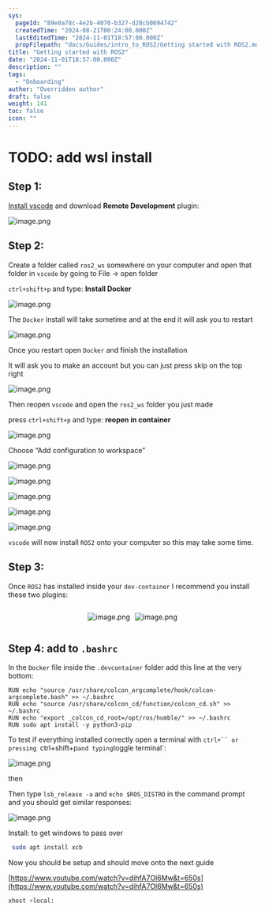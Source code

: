 ```yaml
---
sys:
  pageId: "89e0a78c-4e2b-4070-b327-d28cb0694742"
  createdTime: "2024-08-21T00:24:00.000Z"
  lastEditedTime: "2024-11-01T18:57:00.000Z"
  propFilepath: "docs/Guides/intro_to_ROS2/Getting started with ROS2.md"
title: "Getting started with ROS2"
date: "2024-11-01T18:57:00.000Z"
description: ""
tags:
  - "Onboarding"
author: "Overridden author"
draft: false
weight: 141
toc: false
icon: ""
---
```


# TODO: add wsl install

## Step 1:

[Install vscode](https://code.visualstudio.com/download) and download **Remote Development** plugin:

![image.png](https://prod-files-secure.s3.us-west-2.amazonaws.com/d518164a-d88e-44d1-a4ee-3adb3bd8bce0/efb52993-1881-4a40-b95e-6f020334f022/image.png?X-Amz-Algorithm=AWS4-HMAC-SHA256&X-Amz-Content-Sha256=UNSIGNED-PAYLOAD&X-Amz-Credential=ASIAZI2LB466YS2DKPPI%2F20250329%2Fus-west-2%2Fs3%2Faws4_request&X-Amz-Date=20250329T180933Z&X-Amz-Expires=3600&X-Amz-Security-Token=IQoJb3JpZ2luX2VjEBAaCXVzLXdlc3QtMiJHMEUCIEDSkJpLbHUPnDiI%2FPRtCTMpofNfR03FaA3SwbE%2F2FyvAiEAnWV4e2ac9wxHtjobZ%2BMb2o8%2FEziGLymgXb9aZ4EVhL4q%2FwMIeBAAGgw2Mzc0MjMxODM4MDUiDLJe%2BpK6rBUdWPNxASrcA6BrYYxvHY%2Bi12s7%2BAoyyy57vTMvvCJNo1R%2BcNbj6OYEjAreq6jNxhsKkcnJJ1IWgescL6cn5pX3pL4hWoGOu61%2BzCLRzQ%2BknXGNq0hNRf13VGFdSBlvkiqhT2IfJwc350b9xRQrTBQxoIwZSiVIdfrJgJVN0cvVHGL1kamz94BjtBqnPeyG9SvohN8WUDmBg4F6kFsLUP2GA0NODxRryNNRBDRH1CDZ%2BDpRF%2F%2BZU1x0KEX9jh7kvghKOBp6xRMMZ87To4wRnfwHSn83TmElJxOwiEWlt74jCFhL7ga7bFsOrnEwbpgtDEo4tHs09Xu97C%2B8k70PFRrWPin6aoV4Ana6I5ya8ETSuDkLhpKTBHDsAnRu6myHzXRmg2x38doDYzh7qRV20LOgUIu0nZav4Nroq1kqFXrx17ZqYmYU6ACcWJGnE%2Fbz1dkcuehZN%2FF%2FOdPuVNIc6O6DOHjgH5MzMV0HlhZEqvthjFcTHDLQDgLi03wba1bLDwlTplyjM19dHIQqJgsrqh7RFpmFopyiwn%2F5zxa5MgVdqIv%2F%2BjofKqCIrcUKWWqq%2FNiiHHKpUFUVID4NMIylD%2F3TDgoUeio%2FZbvspTcrsUEccDXVb4JOIINyvAAflvn2ACZPsIvyMIKgoL8GOqUB2TE2Fwxhdqai0kGwyVb5SK3cI2Est1jjRPIJINAoI8e0E%2Fv7PK5jNOhJK4jamKalPb%2FLaIYEYX%2BnX7gqZNnYxYP8ob4G4fm5Pf3GLLl30dlIpD0CvsgTQrdg%2BPxbQAhhyL5i5HuQ0WbvxMMoUXCL25PVV4l7robFdw3vcOIp%2BtFydaElQ%2F49R6IZNP9R8tYRvShS5UQjr2Es0w68ZfOZytAC1WDc&X-Amz-Signature=5502dd034b889983694c6ddd6544b47da66f12b9440526f82eccb206d125762a&X-Amz-SignedHeaders=host&x-id=GetObject)

## Step 2:

Create a folder called `ros2_ws` somewhere on your computer and open that folder in `vscode` by going to File → open folder 

`ctrl+shift+p` and type: **Install Docker**

![image.png](https://prod-files-secure.s3.us-west-2.amazonaws.com/d518164a-d88e-44d1-a4ee-3adb3bd8bce0/2269dc0e-1cd5-47ff-bceb-c04ad9b2eab0/image.png?X-Amz-Algorithm=AWS4-HMAC-SHA256&X-Amz-Content-Sha256=UNSIGNED-PAYLOAD&X-Amz-Credential=ASIAZI2LB466YS2DKPPI%2F20250329%2Fus-west-2%2Fs3%2Faws4_request&X-Amz-Date=20250329T180933Z&X-Amz-Expires=3600&X-Amz-Security-Token=IQoJb3JpZ2luX2VjEBAaCXVzLXdlc3QtMiJHMEUCIEDSkJpLbHUPnDiI%2FPRtCTMpofNfR03FaA3SwbE%2F2FyvAiEAnWV4e2ac9wxHtjobZ%2BMb2o8%2FEziGLymgXb9aZ4EVhL4q%2FwMIeBAAGgw2Mzc0MjMxODM4MDUiDLJe%2BpK6rBUdWPNxASrcA6BrYYxvHY%2Bi12s7%2BAoyyy57vTMvvCJNo1R%2BcNbj6OYEjAreq6jNxhsKkcnJJ1IWgescL6cn5pX3pL4hWoGOu61%2BzCLRzQ%2BknXGNq0hNRf13VGFdSBlvkiqhT2IfJwc350b9xRQrTBQxoIwZSiVIdfrJgJVN0cvVHGL1kamz94BjtBqnPeyG9SvohN8WUDmBg4F6kFsLUP2GA0NODxRryNNRBDRH1CDZ%2BDpRF%2F%2BZU1x0KEX9jh7kvghKOBp6xRMMZ87To4wRnfwHSn83TmElJxOwiEWlt74jCFhL7ga7bFsOrnEwbpgtDEo4tHs09Xu97C%2B8k70PFRrWPin6aoV4Ana6I5ya8ETSuDkLhpKTBHDsAnRu6myHzXRmg2x38doDYzh7qRV20LOgUIu0nZav4Nroq1kqFXrx17ZqYmYU6ACcWJGnE%2Fbz1dkcuehZN%2FF%2FOdPuVNIc6O6DOHjgH5MzMV0HlhZEqvthjFcTHDLQDgLi03wba1bLDwlTplyjM19dHIQqJgsrqh7RFpmFopyiwn%2F5zxa5MgVdqIv%2F%2BjofKqCIrcUKWWqq%2FNiiHHKpUFUVID4NMIylD%2F3TDgoUeio%2FZbvspTcrsUEccDXVb4JOIINyvAAflvn2ACZPsIvyMIKgoL8GOqUB2TE2Fwxhdqai0kGwyVb5SK3cI2Est1jjRPIJINAoI8e0E%2Fv7PK5jNOhJK4jamKalPb%2FLaIYEYX%2BnX7gqZNnYxYP8ob4G4fm5Pf3GLLl30dlIpD0CvsgTQrdg%2BPxbQAhhyL5i5HuQ0WbvxMMoUXCL25PVV4l7robFdw3vcOIp%2BtFydaElQ%2F49R6IZNP9R8tYRvShS5UQjr2Es0w68ZfOZytAC1WDc&X-Amz-Signature=2dbe4996d174cd3db96e5198a5b72ecee374a4ad0ce55bd4aa0f16f3aed36827&X-Amz-SignedHeaders=host&x-id=GetObject)

The `Docker` install will take sometime and at the end it will ask you to restart

![image.png](https://prod-files-secure.s3.us-west-2.amazonaws.com/d518164a-d88e-44d1-a4ee-3adb3bd8bce0/ed233f78-be33-4b1f-b89c-9c346c0e961e/image.png?X-Amz-Algorithm=AWS4-HMAC-SHA256&X-Amz-Content-Sha256=UNSIGNED-PAYLOAD&X-Amz-Credential=ASIAZI2LB466YS2DKPPI%2F20250329%2Fus-west-2%2Fs3%2Faws4_request&X-Amz-Date=20250329T180933Z&X-Amz-Expires=3600&X-Amz-Security-Token=IQoJb3JpZ2luX2VjEBAaCXVzLXdlc3QtMiJHMEUCIEDSkJpLbHUPnDiI%2FPRtCTMpofNfR03FaA3SwbE%2F2FyvAiEAnWV4e2ac9wxHtjobZ%2BMb2o8%2FEziGLymgXb9aZ4EVhL4q%2FwMIeBAAGgw2Mzc0MjMxODM4MDUiDLJe%2BpK6rBUdWPNxASrcA6BrYYxvHY%2Bi12s7%2BAoyyy57vTMvvCJNo1R%2BcNbj6OYEjAreq6jNxhsKkcnJJ1IWgescL6cn5pX3pL4hWoGOu61%2BzCLRzQ%2BknXGNq0hNRf13VGFdSBlvkiqhT2IfJwc350b9xRQrTBQxoIwZSiVIdfrJgJVN0cvVHGL1kamz94BjtBqnPeyG9SvohN8WUDmBg4F6kFsLUP2GA0NODxRryNNRBDRH1CDZ%2BDpRF%2F%2BZU1x0KEX9jh7kvghKOBp6xRMMZ87To4wRnfwHSn83TmElJxOwiEWlt74jCFhL7ga7bFsOrnEwbpgtDEo4tHs09Xu97C%2B8k70PFRrWPin6aoV4Ana6I5ya8ETSuDkLhpKTBHDsAnRu6myHzXRmg2x38doDYzh7qRV20LOgUIu0nZav4Nroq1kqFXrx17ZqYmYU6ACcWJGnE%2Fbz1dkcuehZN%2FF%2FOdPuVNIc6O6DOHjgH5MzMV0HlhZEqvthjFcTHDLQDgLi03wba1bLDwlTplyjM19dHIQqJgsrqh7RFpmFopyiwn%2F5zxa5MgVdqIv%2F%2BjofKqCIrcUKWWqq%2FNiiHHKpUFUVID4NMIylD%2F3TDgoUeio%2FZbvspTcrsUEccDXVb4JOIINyvAAflvn2ACZPsIvyMIKgoL8GOqUB2TE2Fwxhdqai0kGwyVb5SK3cI2Est1jjRPIJINAoI8e0E%2Fv7PK5jNOhJK4jamKalPb%2FLaIYEYX%2BnX7gqZNnYxYP8ob4G4fm5Pf3GLLl30dlIpD0CvsgTQrdg%2BPxbQAhhyL5i5HuQ0WbvxMMoUXCL25PVV4l7robFdw3vcOIp%2BtFydaElQ%2F49R6IZNP9R8tYRvShS5UQjr2Es0w68ZfOZytAC1WDc&X-Amz-Signature=ab66b6a74e996fa9623f9eb6fea0fc2543cacead9ddb676beb964e8b3fef302e&X-Amz-SignedHeaders=host&x-id=GetObject)

Once you restart open `Docker` and finish the installation

It will ask you to make an account but you can just press skip on the top right

![image.png](https://prod-files-secure.s3.us-west-2.amazonaws.com/d518164a-d88e-44d1-a4ee-3adb3bd8bce0/21010ad9-1659-4fd9-9f59-9932a09b2a3d/image.png?X-Amz-Algorithm=AWS4-HMAC-SHA256&X-Amz-Content-Sha256=UNSIGNED-PAYLOAD&X-Amz-Credential=ASIAZI2LB466YS2DKPPI%2F20250329%2Fus-west-2%2Fs3%2Faws4_request&X-Amz-Date=20250329T180933Z&X-Amz-Expires=3600&X-Amz-Security-Token=IQoJb3JpZ2luX2VjEBAaCXVzLXdlc3QtMiJHMEUCIEDSkJpLbHUPnDiI%2FPRtCTMpofNfR03FaA3SwbE%2F2FyvAiEAnWV4e2ac9wxHtjobZ%2BMb2o8%2FEziGLymgXb9aZ4EVhL4q%2FwMIeBAAGgw2Mzc0MjMxODM4MDUiDLJe%2BpK6rBUdWPNxASrcA6BrYYxvHY%2Bi12s7%2BAoyyy57vTMvvCJNo1R%2BcNbj6OYEjAreq6jNxhsKkcnJJ1IWgescL6cn5pX3pL4hWoGOu61%2BzCLRzQ%2BknXGNq0hNRf13VGFdSBlvkiqhT2IfJwc350b9xRQrTBQxoIwZSiVIdfrJgJVN0cvVHGL1kamz94BjtBqnPeyG9SvohN8WUDmBg4F6kFsLUP2GA0NODxRryNNRBDRH1CDZ%2BDpRF%2F%2BZU1x0KEX9jh7kvghKOBp6xRMMZ87To4wRnfwHSn83TmElJxOwiEWlt74jCFhL7ga7bFsOrnEwbpgtDEo4tHs09Xu97C%2B8k70PFRrWPin6aoV4Ana6I5ya8ETSuDkLhpKTBHDsAnRu6myHzXRmg2x38doDYzh7qRV20LOgUIu0nZav4Nroq1kqFXrx17ZqYmYU6ACcWJGnE%2Fbz1dkcuehZN%2FF%2FOdPuVNIc6O6DOHjgH5MzMV0HlhZEqvthjFcTHDLQDgLi03wba1bLDwlTplyjM19dHIQqJgsrqh7RFpmFopyiwn%2F5zxa5MgVdqIv%2F%2BjofKqCIrcUKWWqq%2FNiiHHKpUFUVID4NMIylD%2F3TDgoUeio%2FZbvspTcrsUEccDXVb4JOIINyvAAflvn2ACZPsIvyMIKgoL8GOqUB2TE2Fwxhdqai0kGwyVb5SK3cI2Est1jjRPIJINAoI8e0E%2Fv7PK5jNOhJK4jamKalPb%2FLaIYEYX%2BnX7gqZNnYxYP8ob4G4fm5Pf3GLLl30dlIpD0CvsgTQrdg%2BPxbQAhhyL5i5HuQ0WbvxMMoUXCL25PVV4l7robFdw3vcOIp%2BtFydaElQ%2F49R6IZNP9R8tYRvShS5UQjr2Es0w68ZfOZytAC1WDc&X-Amz-Signature=2d9075ab736e8087277d967fccae8d58959bc9a8f73b3d87230b3b25974b4d7b&X-Amz-SignedHeaders=host&x-id=GetObject)

Then reopen `vscode` and open the `ros2_ws` folder you just made

press `ctrl+shift+p` and type: **reopen in container**

![image.png](https://prod-files-secure.s3.us-west-2.amazonaws.com/d518164a-d88e-44d1-a4ee-3adb3bd8bce0/4e93b8c2-41ad-488c-8095-c74205196118/image.png?X-Amz-Algorithm=AWS4-HMAC-SHA256&X-Amz-Content-Sha256=UNSIGNED-PAYLOAD&X-Amz-Credential=ASIAZI2LB466YS2DKPPI%2F20250329%2Fus-west-2%2Fs3%2Faws4_request&X-Amz-Date=20250329T180933Z&X-Amz-Expires=3600&X-Amz-Security-Token=IQoJb3JpZ2luX2VjEBAaCXVzLXdlc3QtMiJHMEUCIEDSkJpLbHUPnDiI%2FPRtCTMpofNfR03FaA3SwbE%2F2FyvAiEAnWV4e2ac9wxHtjobZ%2BMb2o8%2FEziGLymgXb9aZ4EVhL4q%2FwMIeBAAGgw2Mzc0MjMxODM4MDUiDLJe%2BpK6rBUdWPNxASrcA6BrYYxvHY%2Bi12s7%2BAoyyy57vTMvvCJNo1R%2BcNbj6OYEjAreq6jNxhsKkcnJJ1IWgescL6cn5pX3pL4hWoGOu61%2BzCLRzQ%2BknXGNq0hNRf13VGFdSBlvkiqhT2IfJwc350b9xRQrTBQxoIwZSiVIdfrJgJVN0cvVHGL1kamz94BjtBqnPeyG9SvohN8WUDmBg4F6kFsLUP2GA0NODxRryNNRBDRH1CDZ%2BDpRF%2F%2BZU1x0KEX9jh7kvghKOBp6xRMMZ87To4wRnfwHSn83TmElJxOwiEWlt74jCFhL7ga7bFsOrnEwbpgtDEo4tHs09Xu97C%2B8k70PFRrWPin6aoV4Ana6I5ya8ETSuDkLhpKTBHDsAnRu6myHzXRmg2x38doDYzh7qRV20LOgUIu0nZav4Nroq1kqFXrx17ZqYmYU6ACcWJGnE%2Fbz1dkcuehZN%2FF%2FOdPuVNIc6O6DOHjgH5MzMV0HlhZEqvthjFcTHDLQDgLi03wba1bLDwlTplyjM19dHIQqJgsrqh7RFpmFopyiwn%2F5zxa5MgVdqIv%2F%2BjofKqCIrcUKWWqq%2FNiiHHKpUFUVID4NMIylD%2F3TDgoUeio%2FZbvspTcrsUEccDXVb4JOIINyvAAflvn2ACZPsIvyMIKgoL8GOqUB2TE2Fwxhdqai0kGwyVb5SK3cI2Est1jjRPIJINAoI8e0E%2Fv7PK5jNOhJK4jamKalPb%2FLaIYEYX%2BnX7gqZNnYxYP8ob4G4fm5Pf3GLLl30dlIpD0CvsgTQrdg%2BPxbQAhhyL5i5HuQ0WbvxMMoUXCL25PVV4l7robFdw3vcOIp%2BtFydaElQ%2F49R6IZNP9R8tYRvShS5UQjr2Es0w68ZfOZytAC1WDc&X-Amz-Signature=76ba7b9b64a334a5d65b60c96e94bf8a1d04daf7fa7e2e8640832ebac120ab09&X-Amz-SignedHeaders=host&x-id=GetObject)

Choose “Add configuration to workspace”

![image.png](https://prod-files-secure.s3.us-west-2.amazonaws.com/d518164a-d88e-44d1-a4ee-3adb3bd8bce0/9560b282-5060-4989-ba37-97e7b2c22476/image.png?X-Amz-Algorithm=AWS4-HMAC-SHA256&X-Amz-Content-Sha256=UNSIGNED-PAYLOAD&X-Amz-Credential=ASIAZI2LB466YS2DKPPI%2F20250329%2Fus-west-2%2Fs3%2Faws4_request&X-Amz-Date=20250329T180933Z&X-Amz-Expires=3600&X-Amz-Security-Token=IQoJb3JpZ2luX2VjEBAaCXVzLXdlc3QtMiJHMEUCIEDSkJpLbHUPnDiI%2FPRtCTMpofNfR03FaA3SwbE%2F2FyvAiEAnWV4e2ac9wxHtjobZ%2BMb2o8%2FEziGLymgXb9aZ4EVhL4q%2FwMIeBAAGgw2Mzc0MjMxODM4MDUiDLJe%2BpK6rBUdWPNxASrcA6BrYYxvHY%2Bi12s7%2BAoyyy57vTMvvCJNo1R%2BcNbj6OYEjAreq6jNxhsKkcnJJ1IWgescL6cn5pX3pL4hWoGOu61%2BzCLRzQ%2BknXGNq0hNRf13VGFdSBlvkiqhT2IfJwc350b9xRQrTBQxoIwZSiVIdfrJgJVN0cvVHGL1kamz94BjtBqnPeyG9SvohN8WUDmBg4F6kFsLUP2GA0NODxRryNNRBDRH1CDZ%2BDpRF%2F%2BZU1x0KEX9jh7kvghKOBp6xRMMZ87To4wRnfwHSn83TmElJxOwiEWlt74jCFhL7ga7bFsOrnEwbpgtDEo4tHs09Xu97C%2B8k70PFRrWPin6aoV4Ana6I5ya8ETSuDkLhpKTBHDsAnRu6myHzXRmg2x38doDYzh7qRV20LOgUIu0nZav4Nroq1kqFXrx17ZqYmYU6ACcWJGnE%2Fbz1dkcuehZN%2FF%2FOdPuVNIc6O6DOHjgH5MzMV0HlhZEqvthjFcTHDLQDgLi03wba1bLDwlTplyjM19dHIQqJgsrqh7RFpmFopyiwn%2F5zxa5MgVdqIv%2F%2BjofKqCIrcUKWWqq%2FNiiHHKpUFUVID4NMIylD%2F3TDgoUeio%2FZbvspTcrsUEccDXVb4JOIINyvAAflvn2ACZPsIvyMIKgoL8GOqUB2TE2Fwxhdqai0kGwyVb5SK3cI2Est1jjRPIJINAoI8e0E%2Fv7PK5jNOhJK4jamKalPb%2FLaIYEYX%2BnX7gqZNnYxYP8ob4G4fm5Pf3GLLl30dlIpD0CvsgTQrdg%2BPxbQAhhyL5i5HuQ0WbvxMMoUXCL25PVV4l7robFdw3vcOIp%2BtFydaElQ%2F49R6IZNP9R8tYRvShS5UQjr2Es0w68ZfOZytAC1WDc&X-Amz-Signature=cb0166583f7e81f30911d84bff765ebcf38c341cfcacffc643c8c473c4126eae&X-Amz-SignedHeaders=host&x-id=GetObject)

![image.png](https://prod-files-secure.s3.us-west-2.amazonaws.com/d518164a-d88e-44d1-a4ee-3adb3bd8bce0/2ee63f81-886b-48e8-a553-dc6e5eac99e4/image.png?X-Amz-Algorithm=AWS4-HMAC-SHA256&X-Amz-Content-Sha256=UNSIGNED-PAYLOAD&X-Amz-Credential=ASIAZI2LB466YS2DKPPI%2F20250329%2Fus-west-2%2Fs3%2Faws4_request&X-Amz-Date=20250329T180933Z&X-Amz-Expires=3600&X-Amz-Security-Token=IQoJb3JpZ2luX2VjEBAaCXVzLXdlc3QtMiJHMEUCIEDSkJpLbHUPnDiI%2FPRtCTMpofNfR03FaA3SwbE%2F2FyvAiEAnWV4e2ac9wxHtjobZ%2BMb2o8%2FEziGLymgXb9aZ4EVhL4q%2FwMIeBAAGgw2Mzc0MjMxODM4MDUiDLJe%2BpK6rBUdWPNxASrcA6BrYYxvHY%2Bi12s7%2BAoyyy57vTMvvCJNo1R%2BcNbj6OYEjAreq6jNxhsKkcnJJ1IWgescL6cn5pX3pL4hWoGOu61%2BzCLRzQ%2BknXGNq0hNRf13VGFdSBlvkiqhT2IfJwc350b9xRQrTBQxoIwZSiVIdfrJgJVN0cvVHGL1kamz94BjtBqnPeyG9SvohN8WUDmBg4F6kFsLUP2GA0NODxRryNNRBDRH1CDZ%2BDpRF%2F%2BZU1x0KEX9jh7kvghKOBp6xRMMZ87To4wRnfwHSn83TmElJxOwiEWlt74jCFhL7ga7bFsOrnEwbpgtDEo4tHs09Xu97C%2B8k70PFRrWPin6aoV4Ana6I5ya8ETSuDkLhpKTBHDsAnRu6myHzXRmg2x38doDYzh7qRV20LOgUIu0nZav4Nroq1kqFXrx17ZqYmYU6ACcWJGnE%2Fbz1dkcuehZN%2FF%2FOdPuVNIc6O6DOHjgH5MzMV0HlhZEqvthjFcTHDLQDgLi03wba1bLDwlTplyjM19dHIQqJgsrqh7RFpmFopyiwn%2F5zxa5MgVdqIv%2F%2BjofKqCIrcUKWWqq%2FNiiHHKpUFUVID4NMIylD%2F3TDgoUeio%2FZbvspTcrsUEccDXVb4JOIINyvAAflvn2ACZPsIvyMIKgoL8GOqUB2TE2Fwxhdqai0kGwyVb5SK3cI2Est1jjRPIJINAoI8e0E%2Fv7PK5jNOhJK4jamKalPb%2FLaIYEYX%2BnX7gqZNnYxYP8ob4G4fm5Pf3GLLl30dlIpD0CvsgTQrdg%2BPxbQAhhyL5i5HuQ0WbvxMMoUXCL25PVV4l7robFdw3vcOIp%2BtFydaElQ%2F49R6IZNP9R8tYRvShS5UQjr2Es0w68ZfOZytAC1WDc&X-Amz-Signature=ab5462b92f4e1347d1da56b948a52206760300b1642068b483073cfec35cedc4&X-Amz-SignedHeaders=host&x-id=GetObject)

![image.png](https://prod-files-secure.s3.us-west-2.amazonaws.com/d518164a-d88e-44d1-a4ee-3adb3bd8bce0/ae1580b2-b048-407e-aed9-b584224a7a04/image.png?X-Amz-Algorithm=AWS4-HMAC-SHA256&X-Amz-Content-Sha256=UNSIGNED-PAYLOAD&X-Amz-Credential=ASIAZI2LB466YS2DKPPI%2F20250329%2Fus-west-2%2Fs3%2Faws4_request&X-Amz-Date=20250329T180933Z&X-Amz-Expires=3600&X-Amz-Security-Token=IQoJb3JpZ2luX2VjEBAaCXVzLXdlc3QtMiJHMEUCIEDSkJpLbHUPnDiI%2FPRtCTMpofNfR03FaA3SwbE%2F2FyvAiEAnWV4e2ac9wxHtjobZ%2BMb2o8%2FEziGLymgXb9aZ4EVhL4q%2FwMIeBAAGgw2Mzc0MjMxODM4MDUiDLJe%2BpK6rBUdWPNxASrcA6BrYYxvHY%2Bi12s7%2BAoyyy57vTMvvCJNo1R%2BcNbj6OYEjAreq6jNxhsKkcnJJ1IWgescL6cn5pX3pL4hWoGOu61%2BzCLRzQ%2BknXGNq0hNRf13VGFdSBlvkiqhT2IfJwc350b9xRQrTBQxoIwZSiVIdfrJgJVN0cvVHGL1kamz94BjtBqnPeyG9SvohN8WUDmBg4F6kFsLUP2GA0NODxRryNNRBDRH1CDZ%2BDpRF%2F%2BZU1x0KEX9jh7kvghKOBp6xRMMZ87To4wRnfwHSn83TmElJxOwiEWlt74jCFhL7ga7bFsOrnEwbpgtDEo4tHs09Xu97C%2B8k70PFRrWPin6aoV4Ana6I5ya8ETSuDkLhpKTBHDsAnRu6myHzXRmg2x38doDYzh7qRV20LOgUIu0nZav4Nroq1kqFXrx17ZqYmYU6ACcWJGnE%2Fbz1dkcuehZN%2FF%2FOdPuVNIc6O6DOHjgH5MzMV0HlhZEqvthjFcTHDLQDgLi03wba1bLDwlTplyjM19dHIQqJgsrqh7RFpmFopyiwn%2F5zxa5MgVdqIv%2F%2BjofKqCIrcUKWWqq%2FNiiHHKpUFUVID4NMIylD%2F3TDgoUeio%2FZbvspTcrsUEccDXVb4JOIINyvAAflvn2ACZPsIvyMIKgoL8GOqUB2TE2Fwxhdqai0kGwyVb5SK3cI2Est1jjRPIJINAoI8e0E%2Fv7PK5jNOhJK4jamKalPb%2FLaIYEYX%2BnX7gqZNnYxYP8ob4G4fm5Pf3GLLl30dlIpD0CvsgTQrdg%2BPxbQAhhyL5i5HuQ0WbvxMMoUXCL25PVV4l7robFdw3vcOIp%2BtFydaElQ%2F49R6IZNP9R8tYRvShS5UQjr2Es0w68ZfOZytAC1WDc&X-Amz-Signature=00a1ef94357be54ec9e5b20bbe52cae9b2f4aee334cc100e49cf64a05c770883&X-Amz-SignedHeaders=host&x-id=GetObject)

![image.png](https://prod-files-secure.s3.us-west-2.amazonaws.com/d518164a-d88e-44d1-a4ee-3adb3bd8bce0/53255b28-f75e-430f-b9e3-c0ac8577e42b/image.png?X-Amz-Algorithm=AWS4-HMAC-SHA256&X-Amz-Content-Sha256=UNSIGNED-PAYLOAD&X-Amz-Credential=ASIAZI2LB466YS2DKPPI%2F20250329%2Fus-west-2%2Fs3%2Faws4_request&X-Amz-Date=20250329T180933Z&X-Amz-Expires=3600&X-Amz-Security-Token=IQoJb3JpZ2luX2VjEBAaCXVzLXdlc3QtMiJHMEUCIEDSkJpLbHUPnDiI%2FPRtCTMpofNfR03FaA3SwbE%2F2FyvAiEAnWV4e2ac9wxHtjobZ%2BMb2o8%2FEziGLymgXb9aZ4EVhL4q%2FwMIeBAAGgw2Mzc0MjMxODM4MDUiDLJe%2BpK6rBUdWPNxASrcA6BrYYxvHY%2Bi12s7%2BAoyyy57vTMvvCJNo1R%2BcNbj6OYEjAreq6jNxhsKkcnJJ1IWgescL6cn5pX3pL4hWoGOu61%2BzCLRzQ%2BknXGNq0hNRf13VGFdSBlvkiqhT2IfJwc350b9xRQrTBQxoIwZSiVIdfrJgJVN0cvVHGL1kamz94BjtBqnPeyG9SvohN8WUDmBg4F6kFsLUP2GA0NODxRryNNRBDRH1CDZ%2BDpRF%2F%2BZU1x0KEX9jh7kvghKOBp6xRMMZ87To4wRnfwHSn83TmElJxOwiEWlt74jCFhL7ga7bFsOrnEwbpgtDEo4tHs09Xu97C%2B8k70PFRrWPin6aoV4Ana6I5ya8ETSuDkLhpKTBHDsAnRu6myHzXRmg2x38doDYzh7qRV20LOgUIu0nZav4Nroq1kqFXrx17ZqYmYU6ACcWJGnE%2Fbz1dkcuehZN%2FF%2FOdPuVNIc6O6DOHjgH5MzMV0HlhZEqvthjFcTHDLQDgLi03wba1bLDwlTplyjM19dHIQqJgsrqh7RFpmFopyiwn%2F5zxa5MgVdqIv%2F%2BjofKqCIrcUKWWqq%2FNiiHHKpUFUVID4NMIylD%2F3TDgoUeio%2FZbvspTcrsUEccDXVb4JOIINyvAAflvn2ACZPsIvyMIKgoL8GOqUB2TE2Fwxhdqai0kGwyVb5SK3cI2Est1jjRPIJINAoI8e0E%2Fv7PK5jNOhJK4jamKalPb%2FLaIYEYX%2BnX7gqZNnYxYP8ob4G4fm5Pf3GLLl30dlIpD0CvsgTQrdg%2BPxbQAhhyL5i5HuQ0WbvxMMoUXCL25PVV4l7robFdw3vcOIp%2BtFydaElQ%2F49R6IZNP9R8tYRvShS5UQjr2Es0w68ZfOZytAC1WDc&X-Amz-Signature=defe6a5770cc40246fd2550eed72f64285091368f09ff7d44aed3c8ca4b251de&X-Amz-SignedHeaders=host&x-id=GetObject)

![image.png](https://prod-files-secure.s3.us-west-2.amazonaws.com/d518164a-d88e-44d1-a4ee-3adb3bd8bce0/7c562767-5af9-4ffb-97d1-327bcdf4ee00/image.png?X-Amz-Algorithm=AWS4-HMAC-SHA256&X-Amz-Content-Sha256=UNSIGNED-PAYLOAD&X-Amz-Credential=ASIAZI2LB466YS2DKPPI%2F20250329%2Fus-west-2%2Fs3%2Faws4_request&X-Amz-Date=20250329T180933Z&X-Amz-Expires=3600&X-Amz-Security-Token=IQoJb3JpZ2luX2VjEBAaCXVzLXdlc3QtMiJHMEUCIEDSkJpLbHUPnDiI%2FPRtCTMpofNfR03FaA3SwbE%2F2FyvAiEAnWV4e2ac9wxHtjobZ%2BMb2o8%2FEziGLymgXb9aZ4EVhL4q%2FwMIeBAAGgw2Mzc0MjMxODM4MDUiDLJe%2BpK6rBUdWPNxASrcA6BrYYxvHY%2Bi12s7%2BAoyyy57vTMvvCJNo1R%2BcNbj6OYEjAreq6jNxhsKkcnJJ1IWgescL6cn5pX3pL4hWoGOu61%2BzCLRzQ%2BknXGNq0hNRf13VGFdSBlvkiqhT2IfJwc350b9xRQrTBQxoIwZSiVIdfrJgJVN0cvVHGL1kamz94BjtBqnPeyG9SvohN8WUDmBg4F6kFsLUP2GA0NODxRryNNRBDRH1CDZ%2BDpRF%2F%2BZU1x0KEX9jh7kvghKOBp6xRMMZ87To4wRnfwHSn83TmElJxOwiEWlt74jCFhL7ga7bFsOrnEwbpgtDEo4tHs09Xu97C%2B8k70PFRrWPin6aoV4Ana6I5ya8ETSuDkLhpKTBHDsAnRu6myHzXRmg2x38doDYzh7qRV20LOgUIu0nZav4Nroq1kqFXrx17ZqYmYU6ACcWJGnE%2Fbz1dkcuehZN%2FF%2FOdPuVNIc6O6DOHjgH5MzMV0HlhZEqvthjFcTHDLQDgLi03wba1bLDwlTplyjM19dHIQqJgsrqh7RFpmFopyiwn%2F5zxa5MgVdqIv%2F%2BjofKqCIrcUKWWqq%2FNiiHHKpUFUVID4NMIylD%2F3TDgoUeio%2FZbvspTcrsUEccDXVb4JOIINyvAAflvn2ACZPsIvyMIKgoL8GOqUB2TE2Fwxhdqai0kGwyVb5SK3cI2Est1jjRPIJINAoI8e0E%2Fv7PK5jNOhJK4jamKalPb%2FLaIYEYX%2BnX7gqZNnYxYP8ob4G4fm5Pf3GLLl30dlIpD0CvsgTQrdg%2BPxbQAhhyL5i5HuQ0WbvxMMoUXCL25PVV4l7robFdw3vcOIp%2BtFydaElQ%2F49R6IZNP9R8tYRvShS5UQjr2Es0w68ZfOZytAC1WDc&X-Amz-Signature=92eae98bc44fdcbfd7c49dfb73bedc4e3968eae997ebc850a97b6a88cabbeabc&X-Amz-SignedHeaders=host&x-id=GetObject)

`vscode` will now install `ROS2` onto your computer so this may take some time.

## Step 3:

Once `ROS2` has installed inside your `dev-container` I recommend you install these two plugins:

<div style="display: flex;flex-direction: row; column-gap:10px; max-width: 630px;justify-content: center;">
<div>

![image.png](https://prod-files-secure.s3.us-west-2.amazonaws.com/d518164a-d88e-44d1-a4ee-3adb3bd8bce0/3fc3d550-5a54-4ba1-ba6b-faa01cdb7369/image.png?X-Amz-Algorithm=AWS4-HMAC-SHA256&X-Amz-Content-Sha256=UNSIGNED-PAYLOAD&X-Amz-Credential=ASIAZI2LB4667HRCVKFH%2F20250329%2Fus-west-2%2Fs3%2Faws4_request&X-Amz-Date=20250329T180936Z&X-Amz-Expires=3600&X-Amz-Security-Token=IQoJb3JpZ2luX2VjEBAaCXVzLXdlc3QtMiJHMEUCIQD6efxHXQN1TftgdqGo0ASOH8%2FZ2NtrsYczGreD5FGDGQIgWAo%2FL%2BQsJvK21gmR%2FG6vWPxoeeWrToKb6nkZKR%2Frhzgq%2FwMIeBAAGgw2Mzc0MjMxODM4MDUiDIp%2Bx3sUGgA5wiMK3ircA9SHPVBB9qXoGHsFKjREsI5MpGG5pWhDC8LaE7Dq7e%2FJ6TU5SWQcg4%2B0nDVvYozUnkxaOdpWuaZWLxeaQRPSX%2BPhXpJMlzzP6HUFvlDi2e4iGwo0UMwSnBiL%2FNa3id8I%2Bi%2BixaM7xQSEK%2F0LN%2FSrn%2Brwb8JlhprS3NI3fT4HRxKj3F5Y4gZQNlGYUs5vZOPH3h0DmnKn%2FptxF%2BwXU3QRr8UZWdDDC3tNUBS86z4DgP%2FyVluXAMVGtGJ5NCubSO8fbkRp14ypi7CxEa9dgzQbgKwUO%2FXNIcAGr9ZvsBGWlk8aBNMtJpBKzMnpJ7y29s%2FFKWmuhuV3CGtJ7UL7CjG2FxofTGi6%2B1o9hXJoIMoxbPhojYMn0ayZKsebpW%2BjoGogGIWdjmR7P6E%2BrTg7BQC5A3fR%2BcYijELeA605r5vhQbpQg545YYct7%2B6JrPttGzz2A6JBf3gIUSPWIr2TndGQPs4FVziuT9vTUe3orerKZTGM5x0YBCTG1PNV%2BzWSC451eyAbYM4%2BAzxp2zuC4zVysYFKwCYnyoblKNigH15MVPUTxtq8plhTrnlaXwR9hR1F5%2BH5enzKkOJ0pNeeSTISinLWaYvP%2Fo4ps8EO3WEIUr5OP7Y9QbPjYpR32IBgML2foL8GOqUBuZDWfEBH1H9JsFj00l9g5bdfRtbWMNuKTJdahaHj18l3L%2BxVyXm2sFqLmlJMPOMnOIKrJD15leZoPTIAybijxHp9PPiMb%2B2gi6Eg%2BWmaKgtV%2FBmaXye0Yhqi3R0VKjaUCm8DGH2nPjbC4PifNkd%2FafUMXnugT%2FxOqbsH5nUE5odpT6jUhpASlP9e14%2BfWNbt04Byj2rFmzHNh16WT5A79aeaN%2BEU&X-Amz-Signature=4c6cb3b686e8169506689765310c4ce18ae841fea091fe137cc3fe9dd58cabf3&X-Amz-SignedHeaders=host&x-id=GetObject)

</div>
<div>

![image.png](https://prod-files-secure.s3.us-west-2.amazonaws.com/d518164a-d88e-44d1-a4ee-3adb3bd8bce0/d994cc66-13c2-4093-a5a3-f84cf4601a82/image.png?X-Amz-Algorithm=AWS4-HMAC-SHA256&X-Amz-Content-Sha256=UNSIGNED-PAYLOAD&X-Amz-Credential=ASIAZI2LB4666NYV6J3E%2F20250329%2Fus-west-2%2Fs3%2Faws4_request&X-Amz-Date=20250329T180936Z&X-Amz-Expires=3600&X-Amz-Security-Token=IQoJb3JpZ2luX2VjEBAaCXVzLXdlc3QtMiJHMEUCIQDmhle9lUj7YBYeky7Vgl7uftBYInKQbfUcl58%2BIoqaMwIgedMZNsjQOmCnqZWplP7FV6%2FejQE9DMMF%2FXl72hi63vkq%2FwMIeBAAGgw2Mzc0MjMxODM4MDUiDOj7IgIMUSs9xzqGcSrcA3tZ5ew5%2Fx944ETDP%2BYg7%2FNkZmXIZyDEYf9lJe%2FzIar%2Br%2F00NozprV7M69hmSMX%2BJLT6HBjXcOygyGDiWhztVCzucn9a%2F8w36zOY4UlWumjw9iHT8rC6jTaWo5%2B9SuGb2MO86Jj9CvYl3DOwCVbmtLZ1XbMmD%2BAqoNotVbP1lV7e28EIzEfQvv07f8hBPRKX6wFYnXrqs%2BW93mTZRYfsTSf0dxKaE7UIGhvbE9iSuWydeu8QbF2t3DwK4h8%2B8DwYqceuwXFSkVm3dbGn3R%2FyxN7acU6vON1EgSacBWVfFRsY5UjhT3w5MPXJx9Q7t8ssqFNUBy0FB4d0eTa%2BzOmckrm3cfGBw%2BlLI38zt%2FMTF1i6JAmye8%2FoYnRYtw6Ip%2B7nFY2otYbuc7zTpyGLrceyVEuanY7TKvejknKeMFzxEGJQxraopFCzEE%2FWU2Hp94DgBjr232yHUPvEYayrxolBDUSFIF78xk3wbiWq1WXzS5znXofL8%2FSA75Tq2fi2dwZCVHAAUzDMzxDzf9SFiAttbO%2FBJ7ixJxLw9XF0Vqks4X59IoF2J0OrCYHHZ9yZzlEu3Ucp5Dr1k7oVEkf0wAqKV7BKvpJO7l9Ib0sJc7kzu3SXPmsh1KvfSnvCf4cnML%2BfoL8GOqUBXcEA8xC4omIiui6kQuUh4X7e6DCX84CLUw9QzlesSBcaB8Cq2Yj9N2N7B%2BQqqiYGAZT3qdg%2FoSpmYV%2FBODebmu59935uEAiVEqYO2qbu4mdyqFkyIqo6YzSnsWhm62rwTC5qUeQwxILxASU66ouT6pbW66I26OgwULpnmhO%2FdgAJR5pGlOt30EGZVXaxMv4Nsx5YLbS8GUMP%2BNn%2B1EfGOQSV6Dgx&X-Amz-Signature=22940f75d3c0a1f235725614a9c30245e50c5b0efd4327f6f1958f39bc22397e&X-Amz-SignedHeaders=host&x-id=GetObject)

</div>
</div>

## Step 4: add to `.bashrc`

In the `Docker` file inside the `.devcontainer` folder add this line at the very bottom: 

```docker
RUN echo "source /usr/share/colcon_argcomplete/hook/colcon-argcomplete.bash" >> ~/.bashrc
RUN echo "source /usr/share/colcon_cd/function/colcon_cd.sh" >> ~/.bashrc
RUN echo "export _colcon_cd_root=/opt/ros/humble/" >> ~/.bashrc
RUN sudo apt install -y python3-pip 
```

To test if everything installed correctly open a terminal with `ctrl+`` or pressing `ctrl+shift+p` and typing `toggle terminal`:

![image.png](https://prod-files-secure.s3.us-west-2.amazonaws.com/d518164a-d88e-44d1-a4ee-3adb3bd8bce0/6a4943d8-b04e-4c02-9a58-775f3384d1a5/image.png?X-Amz-Algorithm=AWS4-HMAC-SHA256&X-Amz-Content-Sha256=UNSIGNED-PAYLOAD&X-Amz-Credential=ASIAZI2LB466YS2DKPPI%2F20250329%2Fus-west-2%2Fs3%2Faws4_request&X-Amz-Date=20250329T180933Z&X-Amz-Expires=3600&X-Amz-Security-Token=IQoJb3JpZ2luX2VjEBAaCXVzLXdlc3QtMiJHMEUCIEDSkJpLbHUPnDiI%2FPRtCTMpofNfR03FaA3SwbE%2F2FyvAiEAnWV4e2ac9wxHtjobZ%2BMb2o8%2FEziGLymgXb9aZ4EVhL4q%2FwMIeBAAGgw2Mzc0MjMxODM4MDUiDLJe%2BpK6rBUdWPNxASrcA6BrYYxvHY%2Bi12s7%2BAoyyy57vTMvvCJNo1R%2BcNbj6OYEjAreq6jNxhsKkcnJJ1IWgescL6cn5pX3pL4hWoGOu61%2BzCLRzQ%2BknXGNq0hNRf13VGFdSBlvkiqhT2IfJwc350b9xRQrTBQxoIwZSiVIdfrJgJVN0cvVHGL1kamz94BjtBqnPeyG9SvohN8WUDmBg4F6kFsLUP2GA0NODxRryNNRBDRH1CDZ%2BDpRF%2F%2BZU1x0KEX9jh7kvghKOBp6xRMMZ87To4wRnfwHSn83TmElJxOwiEWlt74jCFhL7ga7bFsOrnEwbpgtDEo4tHs09Xu97C%2B8k70PFRrWPin6aoV4Ana6I5ya8ETSuDkLhpKTBHDsAnRu6myHzXRmg2x38doDYzh7qRV20LOgUIu0nZav4Nroq1kqFXrx17ZqYmYU6ACcWJGnE%2Fbz1dkcuehZN%2FF%2FOdPuVNIc6O6DOHjgH5MzMV0HlhZEqvthjFcTHDLQDgLi03wba1bLDwlTplyjM19dHIQqJgsrqh7RFpmFopyiwn%2F5zxa5MgVdqIv%2F%2BjofKqCIrcUKWWqq%2FNiiHHKpUFUVID4NMIylD%2F3TDgoUeio%2FZbvspTcrsUEccDXVb4JOIINyvAAflvn2ACZPsIvyMIKgoL8GOqUB2TE2Fwxhdqai0kGwyVb5SK3cI2Est1jjRPIJINAoI8e0E%2Fv7PK5jNOhJK4jamKalPb%2FLaIYEYX%2BnX7gqZNnYxYP8ob4G4fm5Pf3GLLl30dlIpD0CvsgTQrdg%2BPxbQAhhyL5i5HuQ0WbvxMMoUXCL25PVV4l7robFdw3vcOIp%2BtFydaElQ%2F49R6IZNP9R8tYRvShS5UQjr2Es0w68ZfOZytAC1WDc&X-Amz-Signature=1f17a951fcd501d1fa63a9b673597a56d40b783503bd8aeec9deffee505fb22d&X-Amz-SignedHeaders=host&x-id=GetObject)

then 

Then type `lsb_release -a` and `echo $ROS_DISTRO` in the command prompt and you should get similar responses:

![image.png](https://prod-files-secure.s3.us-west-2.amazonaws.com/d518164a-d88e-44d1-a4ee-3adb3bd8bce0/3e635dec-a805-4e85-8b9e-d000e5b71a4e/image.png?X-Amz-Algorithm=AWS4-HMAC-SHA256&X-Amz-Content-Sha256=UNSIGNED-PAYLOAD&X-Amz-Credential=ASIAZI2LB466YS2DKPPI%2F20250329%2Fus-west-2%2Fs3%2Faws4_request&X-Amz-Date=20250329T180933Z&X-Amz-Expires=3600&X-Amz-Security-Token=IQoJb3JpZ2luX2VjEBAaCXVzLXdlc3QtMiJHMEUCIEDSkJpLbHUPnDiI%2FPRtCTMpofNfR03FaA3SwbE%2F2FyvAiEAnWV4e2ac9wxHtjobZ%2BMb2o8%2FEziGLymgXb9aZ4EVhL4q%2FwMIeBAAGgw2Mzc0MjMxODM4MDUiDLJe%2BpK6rBUdWPNxASrcA6BrYYxvHY%2Bi12s7%2BAoyyy57vTMvvCJNo1R%2BcNbj6OYEjAreq6jNxhsKkcnJJ1IWgescL6cn5pX3pL4hWoGOu61%2BzCLRzQ%2BknXGNq0hNRf13VGFdSBlvkiqhT2IfJwc350b9xRQrTBQxoIwZSiVIdfrJgJVN0cvVHGL1kamz94BjtBqnPeyG9SvohN8WUDmBg4F6kFsLUP2GA0NODxRryNNRBDRH1CDZ%2BDpRF%2F%2BZU1x0KEX9jh7kvghKOBp6xRMMZ87To4wRnfwHSn83TmElJxOwiEWlt74jCFhL7ga7bFsOrnEwbpgtDEo4tHs09Xu97C%2B8k70PFRrWPin6aoV4Ana6I5ya8ETSuDkLhpKTBHDsAnRu6myHzXRmg2x38doDYzh7qRV20LOgUIu0nZav4Nroq1kqFXrx17ZqYmYU6ACcWJGnE%2Fbz1dkcuehZN%2FF%2FOdPuVNIc6O6DOHjgH5MzMV0HlhZEqvthjFcTHDLQDgLi03wba1bLDwlTplyjM19dHIQqJgsrqh7RFpmFopyiwn%2F5zxa5MgVdqIv%2F%2BjofKqCIrcUKWWqq%2FNiiHHKpUFUVID4NMIylD%2F3TDgoUeio%2FZbvspTcrsUEccDXVb4JOIINyvAAflvn2ACZPsIvyMIKgoL8GOqUB2TE2Fwxhdqai0kGwyVb5SK3cI2Est1jjRPIJINAoI8e0E%2Fv7PK5jNOhJK4jamKalPb%2FLaIYEYX%2BnX7gqZNnYxYP8ob4G4fm5Pf3GLLl30dlIpD0CvsgTQrdg%2BPxbQAhhyL5i5HuQ0WbvxMMoUXCL25PVV4l7robFdw3vcOIp%2BtFydaElQ%2F49R6IZNP9R8tYRvShS5UQjr2Es0w68ZfOZytAC1WDc&X-Amz-Signature=baa597fa72e21bb8e0238811c2ed8aee43dce0ea3616852b83081aa498b04558&X-Amz-SignedHeaders=host&x-id=GetObject)

Install:  to get windows to pass over

```bash
 sudo apt install xcb
```

Now you should be setup and should move onto the next guide 

[https://www.youtube.com/watch?v=dihfA7Ol6Mw&t=650s](https://www.youtube.com/watch?v=dihfA7Ol6Mw&t=650s)

```python
xhost +local:
```
